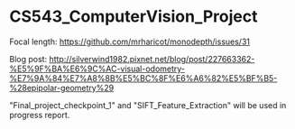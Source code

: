 # CS543_ComputerVision_Project

Focal length: https://github.com/mrharicot/monodepth/issues/31

Blog post: http://silverwind1982.pixnet.net/blog/post/227663362-%E5%9F%BA%E6%9C%AC-visual-odometry-%E7%9A%84%E7%A8%8B%E5%BC%8F%E6%A6%82%E5%BF%B5-%28epipolar-geometry%29

"Final_project_checkpoint_1" and "SIFT_Feature_Extraction" will be used in progress report.

